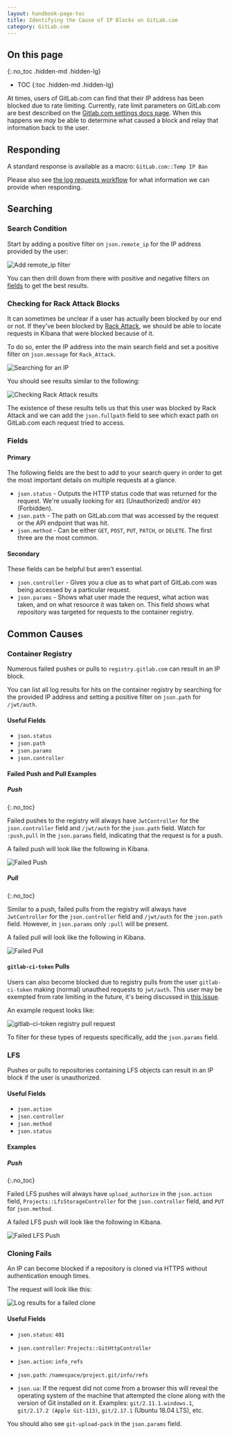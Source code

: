 ```yaml
---
layout: handbook-page-toc
title: Identifying the Cause of IP Blocks on GitLab.com
category: GitLab.com
---
```


## On this page
{:.no_toc .hidden-md .hidden-lg}

- TOC
{:toc .hidden-md .hidden-lg}

At times, users of GitLab.com can find that their IP address has been blocked due to rate limiting. Currently, rate limit parameters on GitLab.com are best described on the [Gitlab.com settings docs page](https://docs.gitlab.com/ee/user/gitlab_com/#gitlabcom-specific-rate-limits). When this happens we *may* be able to determine what caused a block and relay that information back to the user.

## Responding

A standard response is available as a macro: `GitLab.com::Temp IP Ban`

Please also see [the log requests workflow](/handbook/support/workflows/log_requests.html) for what information we can provide when responding.

## Searching

### Search Condition

Start by adding a positive filter on `json.remote_ip` for the IP address provided by the user:

![Add remote_ip filter](/images/support/ipblocks_add_remoteip_filter.png)

You can then drill down from there with positive and negative filters on [fields](#fields) to get the best results.

### Checking for Rack Attack Blocks

It can sometimes be unclear if a user has actually been blocked by our end or not. If they've been blocked by [Rack Attack](https://docs.gitlab.com/ee/security/rack_attack.html), we should be able to locate requests in Kibana that were blocked because of it.

To do so, enter the IP address into the main search field and set a positive filter on `json.message` for `Rack_Attack`.

![Searching for an IP](/images/support/ipblocks_rack_attack_search.png)

You should see results similar to the following:

![Checking Rack Attack results](/images/support/ipblocks_rack_attack_results.png)

The existence of these results tells us that this user was blocked by Rack Attack and we can add the `json.fullpath` field to see which exact path on GitLab.com each request tried to access.

### Fields

#### Primary

The following fields are the best to add to your search query in order to get the most important details on multiple requests at a glance.

- `json.status` - Outputs the HTTP status code that was returned for the request. We're usually looking for `401` (Unauthorized) and/or `403` (Forbidden).
- `json.path` - The path on GitLab.com that was accessed by the request or the API endpoint that was hit.
- `json.method` - Can be either `GET`, `POST`, `PUT`, `PATCH`, or `DELETE`. The first three are the most common.

#### Secondary

These fields can be helpful but aren't essential.

- `json.controller` - Gives you a clue as to what part of GitLab.com was being accessed by a particular request.
- `json.params` - Shows what user made the request, what action was taken, and on what resource it was taken on. This field shows what repository was targeted for requests to the container registry.

## Common Causes

### Container Registry

Numerous failed pushes or pulls to `registry.gitlab.com` can result in an IP block.

You can list all log results for hits on the container registry by searching for the provided IP address and setting a positive filter on `json.path` for `/jwt/auth`.

#### Useful Fields

- `json.status`
- `json.path`
- `json.params`
- `json.controller`

#### Failed Push and Pull Examples

##### Push
{:.no_toc}

Failed pushes to the registry will always have `JwtController` for the `json.controller` field and `/jwt/auth` for the `json.path` field. Watch for `:push,pull` in the `json.params` field, indicating that the request is for a push.

A failed push will look like the following in Kibana.

![Failed Push](/images/support/ipblocks_registry_failed_push.png)

##### Pull
{:.no_toc}

Similar to a push, failed pulls from the registry will always have `JwtController` for the `json.controller` field and `/jwt/auth` for the `json.path` field. However, in `json.params` only `:pull` will be present.

A failed pull will look like the following in Kibana.

![Failed Pull](/images/support/ipblocks_registry_failed_pull.png)

#### `gitlab-ci-token` Pulls

Users can also become blocked due to registry pulls from the user `gitlab-ci-token` making (normal) unauthed requests to `jwt/auth`.  This user may be exempted from rate limiting in the future, it's being discussed in [this issue](https://gitlab.com/gitlab-org/gitlab-ce/issues/49392).

An example request looks like:

![gitlab-ci-token registry pull request](/images/support/ipblocks_gitlab_ci_token_pull.png)

To filter for these types of requests specifically, add the `json.params` field.

### LFS

Pushes or pulls to repositories containing LFS objects can result in an IP block if the user is unauthorized.

#### Useful Fields

- `json.action`
- `json.controller`
- `json.method`
- `json.status`

#### Examples

##### Push
{:.no_toc}

Failed LFS pushes will always have `upload_authorize` in the `json.action` field, `Projects::LfsStorageController` for the `json.controller` field, and `PUT` for `json.method`.

A failed LFS push will look like the following in Kibana.

![Failed LFS Push](/images/support/ipblocks_lfs_failed_push.png)

### Cloning Fails

An IP can become blocked if a repository is cloned via HTTPS without authentication enough times.

The request will look like this:

![Log results for a failed clone](/images/support/ipblocks_failed_clone.png)

#### Useful Fields

- `json.status`: `401`

- `json.controller`: `Projects::GitHttpController`

- `json.action`: `info_refs`

- `json.path`: `/namespace/project.git/info/refs`

- `json.ua`: If the request did not come from a browser this will reveal the operating system of the machine that attempted the clone along with the version of Git installed on it. Examples: `git/2.11.1.windows.1`, `git/2.17.2 (Apple Git-113)`, `git/2.17.1` (Ubuntu 18.04 LTS), etc.

You should also see `git-upload-pack` in the `json.params` field.
